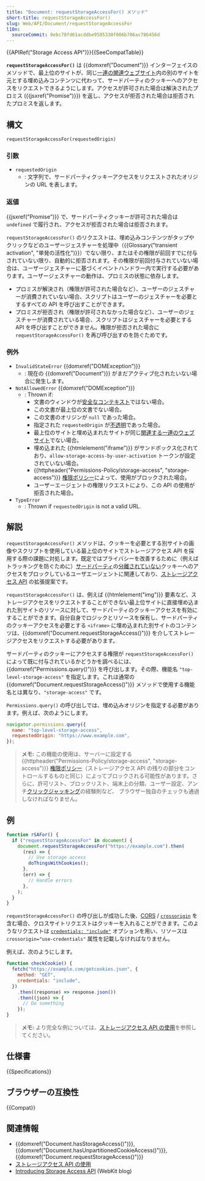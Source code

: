 ```yaml
---
title: "Document: requestStorageAccessFor() メソッド"
short-title: requestStorageAccessFor()
slug: Web/API/Document/requestStorageAccessFor
l10n:
  sourceCommit: 0ebc78fd61acddbe9505330f006b706ac786456d
---
```


{{APIRef("Storage Access API")}}{{SeeCompatTable}}

**`requestStorageAccessFor()`** は {{domxref("Document")}} インターフェイスのメソッドで、最上位のサイトが、同じ[一連の関連ウェブサイト](/ja/docs/Web/API/Storage_Access_API/Related_website_sets)内の別のサイトを元とする埋め込みコンテンツに代わって、サードパーティのクッキーへのアクセスをリクエストできるようにします。アクセスが許可された場合は解決されたプロミス ({{jsxref("Promise")}}) を返し、アクセスが拒否された場合は拒否されたプロミスを返します。

## 構文

```js-nolint
requestStorageAccessFor(requestedOrigin)
```

### 引数

- `requestedOrigin`
  - : 文字列で、サードパーティクッキーアクセスをリクエストされたオリジンの URL を表します。

### 返値

{{jsxref("Promise")}} で、サードパーティクッキーが許可された場合は `undefined` で履行され、アクセスが拒否された場合は拒否されます。

`requestStorageAccessFor()` のリクエストは、埋め込みコンテンツがタップやクリックなどのユーザージェスチャーを処理中（{{Glossary("transient activation", "単発の活性化")}}）でない限り、またはその権限が前回すでに付与されていない限り、自動的に拒否されます。その権限が前回付与されていない場合は、ユーザージェスチャーに基づくイベントハンドラー内で実行する必要があります。ユーザージェスチャーの動作は、プロミスの状態に依存します。

- プロミスが解決され（権限が許可された場合など）、ユーザーのジェスチャーが消費されていない場合、スクリプトはユーザーのジェスチャーを必要とするすべての API を呼び出すことができます。
- プロミスが拒否され（権限が許可されなかった場合など）、ユーザーのジェスチャーが消費されている場合、スクリプトはジェスチャーを必要とする API を呼び出すことができません。権限が拒否された場合に `requestStorageAccessFor()` を再び呼び出すのを防ぐためです。

### 例外

- `InvalidStateError` {{domxref("DOMException")}}
  - : 現在の {{domxref("Document")}} がまだアクティブ化されたいない場合に発生します。
- `NotAllowedError` {{domxref("DOMException")}}
  - : Thrown if:
    - 文書のウィンドウが[安全なコンテキスト](/ja/docs/Web/Security/Secure_Contexts)ではない場合。
    - この文書が最上位の文書でない場合。
    - この文書のオリジンが `null` であった場合。
    - 指定された `requestedOrigin` が[不透明](https://html.spec.whatwg.org/multipage/browsers.html#concept-origin-opaque)であった場合。
    - 最上位のサイトと埋め込まれたサイトが同じ[関連する一連のウェブサイト](/ja/docs/Web/API/Storage_Access_API/Related_website_sets)でない場合。
    - 埋め込まれた {{htmlelement("iframe")}} がサンドボックス化されており、`allow-storage-access-by-user-activation` トークンが設定されていない場合。
    - {{httpheader("Permissions-Policy/storage-access", "storage-access")}} [権限ポリシー](/ja/docs/Web/HTTP/Permissions_Policy)によって、使用がブロックされた場合。
    - ユーザーエージェントの権限リクエストにより、この API の使用が拒否された場合。
- `TypeError`
  - : Thrown if `requestedOrigin` is not a valid URL.

## 解説

`requestStorageAccessFor()` メソッドは、クッキーを必要とする別サイトの画像やスクリプトを使用している最上位のサイトでストレージアクセス API を採用する際の課題に対処します。既定ではプライバシーを改善するために（例えばトラッキングを防ぐために）[サードパーティ](/ja/docs/Web/Privacy/Third-party_cookies)の[分離されていない](/ja/docs/Web/API/Storage_Access_API#unpartitioned_versus_partitioned_cookies)クッキーへのアクセスをブロックしているユーザエージェントに関連しており、[ストレージアクセス API](/ja/docs/Web/API/Storage_Access_API) の拡張提案です。

`requestStorageAccessFor()` は、例えば {{htmlelement("img")}} 要素など、ストレージアクセスをリクエストすることができない最上位サイトに直接埋め込まれた別サイトのリソースに対して、サードパーティのクッキーアクセスを有効にすることができます。自分自身でロジックとリソースを保有し、サードパーティのクッキーアクセスを必要とする `<iframe>` に埋め込まれた別サイトのコンテンツは、{{domxref("Document.requestStorageAccess()")}} を介してストレージアクセスをリクエストする必要があります。

サードパーティのクッキーにアクセスする権限が `requestStorageAccessFor()` によって既に付与されているかどうかを調べるには、{{domxref("Permissions.query()")}} を呼び出します。その際、機能名 `"top-level-storage-access"` を指定します。これは通常の {{domxref("Document.requestStorageAccess()")}} メソッドで使用する機能名とは異なり、`"storage-access"` です。

`Permissions.query()` の呼び出しでは、埋め込みオリジンを指定する必要があります。例えば、次のようにします。

```js
navigator.permissions.query({
  name: "top-level-storage-access",
  requestedOrigin: "https://www.example.com",
});
```

> **メモ:** この機能の使用は、サーバーに設定する {{httpheader("Permissions-Policy/storage-access", "storage-access")}} [権限ポリシー](/ja/docs/Web/HTTP/Permissions_Policy)（ストレージアクセス API の残りの部分をコントロールするものと同じ）によってブロックされる可能性があります。さらに、許可リスト、ブロックリスト、端末上の分類、ユーザー設定、アンチ[クリックジャッキング](/ja/docs/Glossary/Clickjacking)の経験則など、 ブラウザー独自のチェックも通過しなければなりません。

## 例

```js
function rSAFor() {
  if ("requestStorageAccessFor" in document) {
    document.requestStorageAccessFor("https://example.com").then(
      (res) => {
        // Use storage access
        doThingsWithCookies();
      },
      (err) => {
        // Handle errors
      },
    );
  }
}
```

`requestStorageAccessFor()` の呼び出しが成功した後、[CORS](/ja/docs/Web/HTTP/CORS) / [`crossorigin`](/ja/docs/Web/HTML/Attributes/crossorigin) を含む場合、クロスサイトリクエストはクッキーを入れることができます。このようなリクエストは [`credentials: "include"`](/ja/docs/Web/API/RequestInit#credentials) オプションを用い、リソースは `crossorigin="use-credentials"` 属性を記載しなければなりません。

例えば、次のようにします。

```js
function checkCookie() {
  fetch("https://example.com/getcookies.json", {
    method: "GET",
    credentials: "include",
  })
    .then((response) => response.json())
    .then((json) => {
      // Do something
    });
}
```

> **メモ:** より完全な例については、[ストレージアクセス API の使用](/ja/docs/Web/API/Storage_Access_API/Using)を参照してください。

## 仕様書

{{Specifications}}

## ブラウザーの互換性

{{Compat}}

## 関連情報

- {{domxref("Document.hasStorageAccess()")}}, {{domxref("Document.hasUnpartitionedCookieAccess()")}}, {{domxref("Document.requestStorageAccess()")}}
- [ストレージアクセス API の使用](/ja/docs/Web/API/Storage_Access_API/Using)
- [Introducing Storage Access API](https://webkit.org/blog/8124/introducing-storage-access-api/) (WebKit blog)
